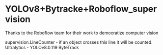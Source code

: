 # YOLOv8+Bytracke+Roboflow_supervision

Thanks to the Roboflow team for their work to democratize computer vision

supervision.LineCounter - if an object crosses this line it will be counted.
Ultralytics - YOLOv8.0.119
ByteTrack
